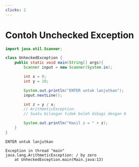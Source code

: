 ```yaml
---
clicks: 2
---
```


# Contoh **Unchecked** Exception

<div class="grid grid-cols-2 gap-y-10 gap-x-6 mt-8">
<div class='flex-row'>

```java {all|13|all}
import java.util.Scanner;

class UnheckedException {
    public static void main(String[] args){
        Scanner input = new Scanner(System.in);

        int x = 0;
        int y = 10;

        System.out.println("ENTER untuk lanjutkan");
        input.nextLine();

        int z = y / x;
        // ArithmeticException. 
        // Suatu bilangan tidak boleh dibagi dengan 0

        System.out.println("Hasil z = " + z);
    }
}
```

</div>
<div class='flex-row' v-click=1>

```
ENTER untuk lanjutkan

Exception in thread "main" 
java.lang.ArithmeticException: / by zero
    at UnheckedException.main(Main.java:13)
```

</div>
</div>